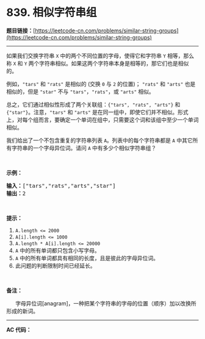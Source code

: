 # 839. 相似字符串组

**题目链接：**[https://leetcode-cn.com/problems/similar-string-groups](https://leetcode-cn.com/problems/similar-string-groups)

---

<div class="content__1Y2H">
 <div class="notranslate">
  <p>如果我们交换字符串&nbsp;<code>X</code> 中的两个不同位置的字母，使得它和字符串&nbsp;<code>Y</code> 相等，那么称 <code>X</code> 和 <code>Y</code> 两个字符串相似。如果这两个字符串本身是相等的，那它们也是相似的。</p> 
  <p>例如，<code>"tars"</code> 和 <code>"rats"</code> 是相似的 (交换 <code>0</code> 与 <code>2</code> 的位置)；&nbsp;<code>"rats"</code> 和 <code>"arts"</code> 也是相似的，但是 <code>"star"</code> 不与 <code>"tars"</code>，<code>"rats"</code>，或 <code>"arts"</code> 相似。</p> 
  <p>总之，它们通过相似性形成了两个关联组：<code>{"tars", "rats", "arts"}</code> 和 <code>{"star"}</code>。注意，<code>"tars"</code> 和 <code>"arts"</code> 是在同一组中，即使它们并不相似。形式上，对每个组而言，要确定一个单词在组中，只需要这个词和该组中至少一个单词相似。</p> 
  <p>我们给出了一个不包含重复的字符串列表 <code>A</code>。列表中的每个字符串都是 <code>A</code> 中其它所有字符串的一个字母异位词。请问 <code>A</code> 中有多少个相似字符串组？</p> 
  <p>&nbsp;</p> 
  <p><strong>示例：</strong></p> 
  <pre class="language-text"><strong>输入：</strong>["tars","rats","arts","star"]
<strong>输出：</strong>2</pre> 
  <p>&nbsp;</p> 
  <p><strong>提示：</strong></p> 
  <ol> 
   <li><code>A.length &lt;= 2000</code></li> 
   <li><code>A[i].length &lt;= 1000</code></li> 
   <li><code>A.length * A[i].length &lt;= 20000</code></li> 
   <li><code>A</code> 中的所有单词都只包含小写字母。</li> 
   <li><code>A</code> 中的所有单词都具有相同的长度，且是彼此的字母异位词。</li> 
   <li>此问题的判断限制时间已经延长。</li> 
  </ol> 
  <p>&nbsp;</p> 
  <p><strong>备注：</strong></p> 
  <p>&nbsp;&nbsp;&nbsp;&nbsp;&nbsp; 字母异位词[anagram]，一种把某个字符串的字母的位置（顺序）加以改换所形成的新词。</p> 
 </div>
</div>

---

**AC 代码：**

```java

```